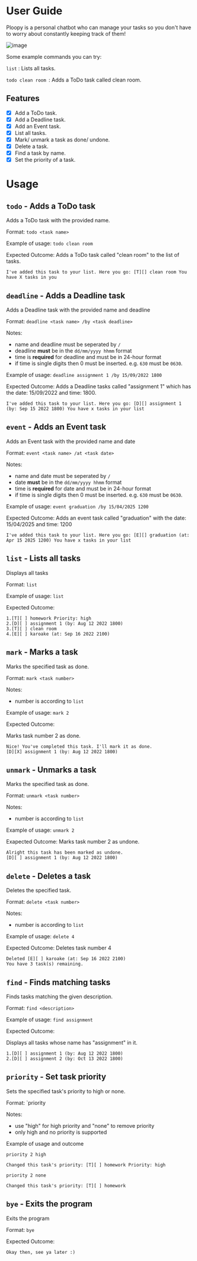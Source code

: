 # User Guide
Ploopy is a personal chatbot who can manage your tasks so you don't have to worry about
constantly keeping track of them!

![image](https://user-images.githubusercontent.com/97420952/189854100-433189ce-8b31-40df-a333-1e578ebb96ec.png)

Some example commands you can try:

`list` : Lists all tasks.

`todo clean room `: Adds a ToDo task called clean room.

## Features
- [x] Add a ToDo task.
- [x] Add a Deadline task.
- [x] Add an Event task.
- [x] List all tasks.
- [x] Mark/ unmark a task as done/ undone.
- [x] Delete a task.
- [x] Find a task by name.
- [x] Set the priority of a task.

# Usage

## `todo` - Adds a ToDo task
Adds a ToDo task with the provided name.

Format: `todo <task name>`

Example of usage: 
`todo clean room`

Expected Outcome: 
Adds a ToDo task called "clean room" to the list of tasks.

```
I've added this task to your list. Here you go: [T][] clean room You have X tasks in you
```

## `deadline` - Adds a Deadline task
Adds a Deadline task with the provided name and deadline

Format: `deadline <task name> /by <task deadline>`

Notes:

- name and deadline must be seperated by `/`
- deadline **must** be in the `dd/mm/yyyy hhmm` format
- time is **required** for deadline and must be in 24-hour format
- if time is single digits then 0 must be inserted. e.g. `630` must be `0630`.

Example of usage:
`deadline assignment 1 /by 15/09/2022 1800`

Expected Outcome: 
Adds a Deadline tasks called "assignment 1" which has the date: 15/09/2022 and time: 1800.

```
I've added this task to your list. Here you go: [D][] assignment 1 (by: Sep 15 2022 1800) You have x tasks in your list
```

##  `event` - Adds an Event task
Adds an Event task with the provided name and date

Format: `event <task name> /at <task date>`

Notes:
- name and date must be seperated by `/`
- date **must** be in the `dd/mm/yyyy hhmm` format
- time is **required** for date and must be in 24-hour format
- if time is single digits then 0 must be inserted. e.g. `630` must be `0630`.

Example of usage:
`event graduation /by 15/04/2025 1200`

Expected Outcome:
Adds an event task called "graduation" with the date: 15/04/2025 and time: 1200

```
I've added this task to your list. Here you go: [E][] graduation (at: Apr 15 2025 1200) You have x tasks in your list
```

## `list` - Lists all tasks 
Displays all tasks

Format: `list`

Example of usage:
`list`

Expected Outcome:

```
1.[T][ ] homework Priority: high
2.[D][ ] assignment 1 (by: Aug 12 2022 1800)
3.[T][ ] clean room
4.[E][ ] karoake (at: Sep 16 2022 2100)
```

## `mark` - Marks a task
Marks the specified task as done.

Format: `mark <task number>`


Notes:
- number is according to `list`

Example of usage:
`mark 2`

Expected Outcome:

Marks task number 2 as done.

```
Nice! You've completed this task. I'll mark it as done.
[D][X] assignment 1 (by: Aug 12 2022 1800)
```

##  `unmark` - Unmarks a task
Marks the specified task as done.

Format: `unmark <task number>`

Notes:
- number is according to `list`

Example of usage:
`unmark 2`

Exapected Outcome:
Marks task number 2 as undone.

```
Alright this task has been marked as undone.
[D][ ] assignment 1 (by: Aug 12 2022 1800)
```

## `delete` - Deletes a task
Deletes the specified task.

Format: `delete <task number>`

Notes:
- number is according to `list`

Example of usage:
`delete 4`

Expected Outcome:
Deletes task number 4

```
Deleted [E][ ] karoake (at: Sep 16 2022 2100)
You have 3 task(s) remaining.
```

##  `find` - Finds matching tasks

Finds tasks matching the given description.

Format: `find <description>`

Example of usage:
`find assignment`

Expected Outcome:

Displays all tasks whose name has "assignment" in it.

```
1.[D][ ] assignment 1 (by: Aug 12 2022 1800)
2.[D][ ] assignment 2 (by: Oct 13 2022 1800)
```

##  `priority` - Set task priority
Sets the specified task's priority to high or none.

Format: `priority <task number> <priority to set to>

Notes:
- use "high" for high priority and "none" to remove priority
- only high and no priority is supported


Example of usage and outcome

`priority 2 high`

```
Changed this task's priority: [T][ ] homework Priority: high
```

`priority 2 none`

```
Changed this task's priority: [T][ ] homework
```

## `bye` - Exits the program
Exits the program

Format: `bye`

Expected Outcome:

```
Okay then, see ya later :)
```

